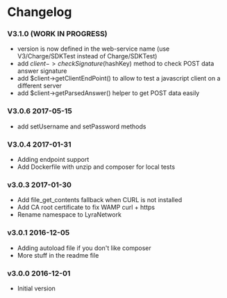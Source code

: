# Changelog

### V3.1.0 (WORK IN PROGRESS)

- version is now defined in the web-service name (use V3/Charge/SDKTest instead of Charge/SDKTest)
- add $client->checkSignature($hashKey) method to check POST data answer signature
- add $client->getClientEndPoint() to allow to test a javascript client on a different server
- add $client->getParsedAnswer() helper to get POST data easily 

### V3.0.6 2017-05-15

- add setUsername and setPassword methods

### V3.0.4 2017-01-31

- Adding endpoint support
- Add Dockerfile with unzip and composer for local tests

### v3.0.3 2017-01-30

- Add file_get_contents fallback when CURL is not installed
- Add CA root certificate to fix WAMP curl + https 
- Rename namespace to LyraNetwork

### v3.0.1 2016-12-05

- Adding autoload file if you don't like composer
- More stuff in the readme file

### v3.0.0 2016-12-01

- Initial version